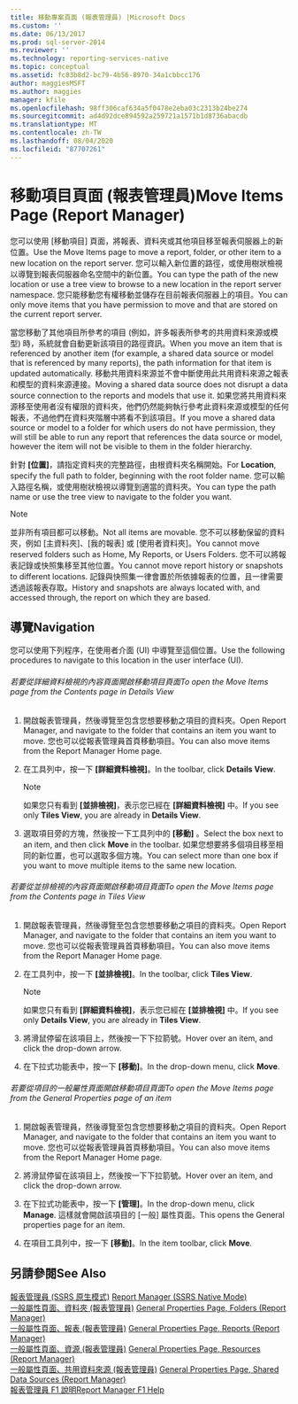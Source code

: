 ```yaml
---
title: 移動專案頁面 (報表管理員) |Microsoft Docs
ms.custom: ''
ms.date: 06/13/2017
ms.prod: sql-server-2014
ms.reviewer: ''
ms.technology: reporting-services-native
ms.topic: conceptual
ms.assetid: fc83b8d2-bc79-4b56-8970-34a1cbbcc176
author: maggiesMSFT
ms.author: maggies
manager: kfile
ms.openlocfilehash: 98ff306caf634a5f0478e2eba03c2313b24be274
ms.sourcegitcommit: ad4d92dce894592a259721a1571b1d8736abacdb
ms.translationtype: MT
ms.contentlocale: zh-TW
ms.lasthandoff: 08/04/2020
ms.locfileid: "87707261"
---
```

# <a name="move-items-page-report-manager"></a><span data-ttu-id="f9624-102">移動項目頁面 (報表管理員)</span><span class="sxs-lookup"><span data-stu-id="f9624-102">Move Items Page (Report Manager)</span></span>
  <span data-ttu-id="f9624-103">您可以使用 [移動項目] 頁面，將報表、資料夾或其他項目移至報表伺服器上的新位置。</span><span class="sxs-lookup"><span data-stu-id="f9624-103">Use the Move Items page to move a report, folder, or other item to a new location on the report server.</span></span> <span data-ttu-id="f9624-104">您可以輸入新位置的路徑，或使用樹狀檢視以導覽到報表伺服器命名空間中的新位置。</span><span class="sxs-lookup"><span data-stu-id="f9624-104">You can type the path of the new location or use a tree view to browse to a new location in the report server namespace.</span></span> <span data-ttu-id="f9624-105">您只能移動您有權移動並儲存在目前報表伺服器上的項目。</span><span class="sxs-lookup"><span data-stu-id="f9624-105">You can only move items that you have permission to move and that are stored on the current report server.</span></span>  
  
 <span data-ttu-id="f9624-106">當您移動了其他項目所參考的項目 (例如，許多報表所參考的共用資料來源或模型) 時，系統就會自動更新該項目的路徑資訊。</span><span class="sxs-lookup"><span data-stu-id="f9624-106">When you move an item that is referenced by another item (for example, a shared data source or model that is referenced by many reports), the path information for that item is updated automatically.</span></span> <span data-ttu-id="f9624-107">移動共用資料來源並不會中斷使用此共用資料來源之報表和模型的資料來源連接。</span><span class="sxs-lookup"><span data-stu-id="f9624-107">Moving a shared data source does not disrupt a data source connection to the reports and models that use it.</span></span> <span data-ttu-id="f9624-108">如果您將共用資料來源移至使用者沒有權限的資料夾，他們仍然能夠執行參考此資料來源或模型的任何報表，不過他們在資料夾階層中將看不到該項目。</span><span class="sxs-lookup"><span data-stu-id="f9624-108">If you move a shared data source or model to a folder for which users do not have permission, they will still be able to run any report that references the data source or model, however the item will not be visible to them in the folder hierarchy.</span></span>  
  
 <span data-ttu-id="f9624-109">針對 **[位置]**，請指定資料夾的完整路徑，由根資料夾名稱開始。</span><span class="sxs-lookup"><span data-stu-id="f9624-109">For **Location**, specify the full path to folder, beginning with the root folder name.</span></span> <span data-ttu-id="f9624-110">您可以輸入路徑名稱，或使用樹狀檢視以導覽到適當的資料夾。</span><span class="sxs-lookup"><span data-stu-id="f9624-110">You can type the path name or use the tree view to navigate to the folder you want.</span></span>  
  
> [!NOTE]  
>  <span data-ttu-id="f9624-111">並非所有項目都可以移動。</span><span class="sxs-lookup"><span data-stu-id="f9624-111">Not all items are movable.</span></span> <span data-ttu-id="f9624-112">您不可以移動保留的資料夾，例如 [主資料夾]、[我的報表] 或 [使用者資料夾]。</span><span class="sxs-lookup"><span data-stu-id="f9624-112">You cannot move reserved folders such as Home, My Reports, or Users Folders.</span></span> <span data-ttu-id="f9624-113">您不可以將報表記錄或快照集移至其他位置。</span><span class="sxs-lookup"><span data-stu-id="f9624-113">You cannot move report history or snapshots to different locations.</span></span> <span data-ttu-id="f9624-114">記錄與快照集一律會置於所依據報表的位置，且一律需要透過該報表存取。</span><span class="sxs-lookup"><span data-stu-id="f9624-114">History and snapshots are always located with, and accessed through, the report on which they are based.</span></span>  
  
## <a name="navigation"></a><span data-ttu-id="f9624-115">導覽</span><span class="sxs-lookup"><span data-stu-id="f9624-115">Navigation</span></span>  
 <span data-ttu-id="f9624-116">您可以使用下列程序，在使用者介面 (UI) 中導覽至這個位置。</span><span class="sxs-lookup"><span data-stu-id="f9624-116">Use the following procedures to navigate to this location in the user interface (UI).</span></span>  
  
###### <a name="to-open-the-move-items-page-from-the-contents-page-in-details-view"></a><span data-ttu-id="f9624-117">若要從詳細資料檢視的內容頁面開啟移動項目頁面</span><span class="sxs-lookup"><span data-stu-id="f9624-117">To open the Move Items page from the Contents page in Details View</span></span>  
  
1.  <span data-ttu-id="f9624-118">開啟報表管理員，然後導覽至包含您想要移動之項目的資料夾。</span><span class="sxs-lookup"><span data-stu-id="f9624-118">Open Report Manager, and navigate to the folder that contains an item you want to move.</span></span> <span data-ttu-id="f9624-119">您也可以從報表管理員首頁移動項目。</span><span class="sxs-lookup"><span data-stu-id="f9624-119">You can also move items from the Report Manager Home page.</span></span>  
  
2.  <span data-ttu-id="f9624-120">在工具列中，按一下 **[詳細資料檢視]**。</span><span class="sxs-lookup"><span data-stu-id="f9624-120">In the toolbar, click **Details View**.</span></span>  
  
    > [!NOTE]  
    >  <span data-ttu-id="f9624-121"> 如果您只有看到 **[並排檢視]**，表示您已經在 **[詳細資料檢視]** 中。</span><span class="sxs-lookup"><span data-stu-id="f9624-121">If you see only **Tiles View**, you are already in **Details View**.</span></span>  
  
3.  <span data-ttu-id="f9624-122">選取項目旁的方塊，然後按一下工具列中的 **[移動]** 。</span><span class="sxs-lookup"><span data-stu-id="f9624-122">Select the box next to an item, and then click **Move** in the toolbar.</span></span> <span data-ttu-id="f9624-123">如果您想要將多個項目移至相同的新位置，也可以選取多個方塊。</span><span class="sxs-lookup"><span data-stu-id="f9624-123">You can select more than one box if you want to move multiple items to the same new location.</span></span>  
  
###### <a name="to-open-the-move-items-page-from-the-contents-page-in-tiles-view"></a><span data-ttu-id="f9624-124">若要從並排檢視的內容頁面開啟移動項目頁面</span><span class="sxs-lookup"><span data-stu-id="f9624-124">To open the Move Items page from the Contents page in Tiles View</span></span>  
  
1.  <span data-ttu-id="f9624-125">開啟報表管理員，然後導覽至包含您想要移動之項目的資料夾。</span><span class="sxs-lookup"><span data-stu-id="f9624-125">Open Report Manager, and navigate to the folder that contains an item you want to move.</span></span> <span data-ttu-id="f9624-126">您也可以從報表管理員首頁移動項目。</span><span class="sxs-lookup"><span data-stu-id="f9624-126">You can also move items from the Report Manager Home page.</span></span>  
  
2.  <span data-ttu-id="f9624-127">在工具列中，按一下 **[並排檢視]**。</span><span class="sxs-lookup"><span data-stu-id="f9624-127">In the toolbar, click **Tiles View**.</span></span>  
  
    > [!NOTE]  
    >  <span data-ttu-id="f9624-128"> 如果您只有看到 **[詳細資料檢視]**，表示您已經在 **[並排檢視]** 中。</span><span class="sxs-lookup"><span data-stu-id="f9624-128">If you see only **Details View**, you are already in **Tiles View**.</span></span>  
  
3.  <span data-ttu-id="f9624-129">將滑鼠停留在該項目上，然後按一下下拉箭號。</span><span class="sxs-lookup"><span data-stu-id="f9624-129">Hover over an item, and click the drop-down arrow.</span></span>  
  
4.  <span data-ttu-id="f9624-130">在下拉式功能表中，按一下 **[移動]**。</span><span class="sxs-lookup"><span data-stu-id="f9624-130">In the drop-down menu, click **Move**.</span></span>  
  
###### <a name="to-open-the-move-items-page-from-the-general-properties-page-of-an-item"></a><span data-ttu-id="f9624-131">若要從項目的一般屬性頁面開啟移動項目頁面</span><span class="sxs-lookup"><span data-stu-id="f9624-131">To open the Move Items page from the General Properties page of an item</span></span>  
  
1.  <span data-ttu-id="f9624-132">開啟報表管理員，然後導覽至包含您想要移動之項目的資料夾。</span><span class="sxs-lookup"><span data-stu-id="f9624-132">Open Report Manager, and navigate to the folder that contains an item you want to move.</span></span> <span data-ttu-id="f9624-133">您也可以從報表管理員首頁移動項目。</span><span class="sxs-lookup"><span data-stu-id="f9624-133">You can also move items from the Report Manager Home page.</span></span>  
  
2.  <span data-ttu-id="f9624-134">將滑鼠停留在該項目上，然後按一下下拉箭號。</span><span class="sxs-lookup"><span data-stu-id="f9624-134">Hover over an item, and click the drop-down arrow.</span></span>  
  
3.  <span data-ttu-id="f9624-135">在下拉式功能表中，按一下 **[管理]**。</span><span class="sxs-lookup"><span data-stu-id="f9624-135">In the drop-down menu, click **Manage**.</span></span> <span data-ttu-id="f9624-136">這樣就會開啟該項目的 [一般] 屬性頁面。</span><span class="sxs-lookup"><span data-stu-id="f9624-136">This opens the General properties page for an item.</span></span>  
  
4.  <span data-ttu-id="f9624-137">在項目工具列中，按一下 **[移動]**。</span><span class="sxs-lookup"><span data-stu-id="f9624-137">In the item toolbar, click **Move**.</span></span>  
  
## <a name="see-also"></a><span data-ttu-id="f9624-138">另請參閱</span><span class="sxs-lookup"><span data-stu-id="f9624-138">See Also</span></span>  
 <span data-ttu-id="f9624-139">[報表管理員 &#40;SSRS 原生模式&#41;](../../2014/reporting-services/report-manager-ssrs-native-mode.md) </span><span class="sxs-lookup"><span data-stu-id="f9624-139">[Report Manager  &#40;SSRS Native Mode&#41;](../../2014/reporting-services/report-manager-ssrs-native-mode.md) </span></span>  
 <span data-ttu-id="f9624-140">[一般屬性頁面、資料夾 &#40;報表管理員&#41;](../../2014/reporting-services/general-properties-page-folders-report-manager.md) </span><span class="sxs-lookup"><span data-stu-id="f9624-140">[General Properties Page, Folders &#40;Report Manager&#41;](../../2014/reporting-services/general-properties-page-folders-report-manager.md) </span></span>  
 <span data-ttu-id="f9624-141">[一般屬性頁面、報表 &#40;報表管理員&#41;](../../2014/reporting-services/general-properties-page-reports-report-manager.md) </span><span class="sxs-lookup"><span data-stu-id="f9624-141">[General Properties Page, Reports &#40;Report Manager&#41;](../../2014/reporting-services/general-properties-page-reports-report-manager.md) </span></span>  
 <span data-ttu-id="f9624-142">[一般屬性頁面、資源 &#40;報表管理員&#41;](../../2014/reporting-services/general-properties-page-resources-report-manager.md) </span><span class="sxs-lookup"><span data-stu-id="f9624-142">[General Properties Page, Resources &#40;Report Manager&#41;](../../2014/reporting-services/general-properties-page-resources-report-manager.md) </span></span>  
 <span data-ttu-id="f9624-143">[一般屬性頁面、共用資料來源 &#40;報表管理員&#41;](../../2014/reporting-services/general-properties-page-shared-data-sources-report-manager.md) </span><span class="sxs-lookup"><span data-stu-id="f9624-143">[General Properties Page, Shared Data Sources &#40;Report Manager&#41;](../../2014/reporting-services/general-properties-page-shared-data-sources-report-manager.md) </span></span>  
 [<span data-ttu-id="f9624-144">報表管理員 F1 說明</span><span class="sxs-lookup"><span data-stu-id="f9624-144">Report Manager F1 Help</span></span>](../../2014/reporting-services/report-manager-f1-help.md)  
  
  
